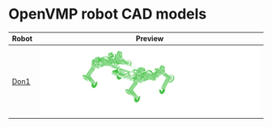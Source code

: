 # OpenVMP robot CAD models

| Robot                    | Preview                                                          |
| ------------------------ | ---------------------------------------------------------------- |
| [Don1](./don1/) | [<img alt="Don1" src="../generated_files/robots/don1/robot.png"/>](./don1/) |
